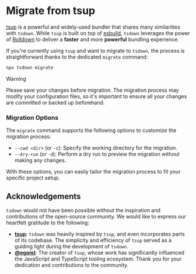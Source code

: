 # Migrate from tsup

[tsup](https://tsup.egoist.dev/) is a powerful and widely-used bundler that shares many similarities with `tsdown`. While `tsup` is built on top of [esbuild](https://esbuild.github.io/), `tsdown` leverages the power of [Rolldown](https://rolldown.rs/) to deliver a **faster** and more **powerful** bundling experience.

If you're currently using `tsup` and want to migrate to `tsdown`, the process is straightforward thanks to the dedicated `migrate` command:

```bash
npx tsdown migrate
```

> [!WARNING]
> Please save your changes before migration. The migration process may modify your configuration files, so it's important to ensure all your changes are committed or backed up beforehand.

### Migration Options

The `migrate` command supports the following options to customize the migration process:

- `--cwd <dir>` (or `-c`): Specify the working directory for the migration.
- `--dry-run` (or `-d`): Perform a dry run to preview the migration without making any changes.

With these options, you can easily tailor the migration process to fit your specific project setup.

## Acknowledgements

`tsdown` would not have been possible without the inspiration and contributions of the open-source community. We would like to express our heartfelt gratitude to the following:

- **[tsup](https://tsup.egoist.dev/)**: `tsdown` was heavily inspired by `tsup`, and even incorporates parts of its codebase. The simplicity and efficiency of `tsup` served as a guiding light during the development of `tsdown`.
- **[@egoist](https://github.com/egoist)**: The creator of `tsup`, whose work has significantly influenced the JavaScript and TypeScript tooling ecosystem. Thank you for your dedication and contributions to the community.
